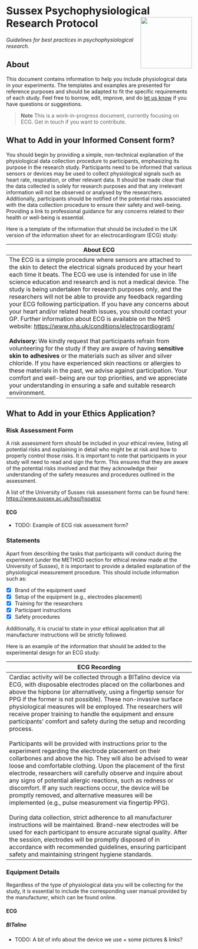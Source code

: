 # Sussex Psychophysiological Research Protocol <img src='https://upload.wikimedia.org/wikipedia/commons/3/34/University_of_Sussex_Logo.svg' align="right" height="139" />

*Guidelines for best practices in psychophysiological research.*

## About

This document contains information to help you include physiological data in your experiments. The templates and examples are presented for reference purposes and should be adapted to fit the specific requirements of each study. Feel free to borrow, edit, improve, and do [let us know](https://github.com/RealityBending/SussexPhysioProtocol/issues) if you have questions or suggestions.

> **Note**
> This is a work-in-progress document, currently focusing on ECG. Get in touch if you want to contribute.


## What to Add in your Informed Consent form?
You should begin by providing a simple, non-technical explanation of the physiological data collection procedure to participants, emphasizing its purpose in the research study. Participants need to be informed that various sensors or devices may be used to collect physiological signals such as heart rate, respiration, or other relevant data. It should be made clear that the data collected is solely for research purposes and that any irrelevant information will not be observed or analysed by the researchers. Additionally, participants should be notified of the potential risks associated with the data collection procedure to ensure their safety and well-being. Providing a link to professional guidance for any concerns related to their health or well-being is essential.

Here is a template of the information that should be included in the UK version of the information sheet for an electrocardiogram (ECG) study:

| About ECG | 
| --- |
| The ECG is a simple procedure where sensors are attached to the skin to detect the electrical signals produced by your heart each time it beats. The ECG we use is intended for use in life science education and research and is not a medical device. The study is being undertaken for research purposes only, and the researchers will not be able to provide any feedback regarding your ECG following participation. If you have any concerns about your heart and/or related health issues, you should contact your GP. Further information about ECG is available on the NHS website: https://www.nhs.uk/conditions/electrocardiogram/ <br/><br/> **Advisory:** We kindly request that participants refrain from volunteering for the study if they are aware of having **sensitive skin to adhesives** or the materials such as silver and silver chloride. If you have experienced skin reactions or allergies to these materials in the past, we advise against participation. Your comfort and well-being are our top priorities, and we appreciate your understanding in ensuring a safe and suitable research environment. |


## What to Add in your Ethics Application?

### Risk Assessment Form

A risk assessment form should be included in your ethical review, listing all potential risks and explaining in detail who might be at risk and how to properly control those risks. It is important to note that participants in your study will need to read and sign the form. This ensures that they are aware of the potential risks involved and that they acknowledge their understanding of the safety measures and procedures outlined in the assessment.

A list of the University of Sussex risk assessment forms can be found here: 
https://www.sussex.ac.uk/hso/hsoatoz

#### ECG

- TODO: Example of ECG risk assessment form?

### Statements

Apart from describing the tasks that participants will conduct during the experiment (under the METHOD section for ethical review made at the University of Sussex), it is important to provide a detailed explanation of the physiological measurement procedure. This should include information such as:

- [x] Brand of the equipment used
- [x] Setup of the equipment (e.g., electrodes placement)
- [x] Training for the researchers
- [x] Participant instructions
- [x] Safety procedures

Additionally, it is crucial to state in your ethical application that all manufacturer instructions will be strictly followed.

Here is an example of the information that should be added to the experimental design for an ECG study:

| ECG Recording | 
| --- |
| Cardiac activity will be collected through a BITalino device via ECG, with disposable electrodes placed on the collarbones and above the hipbone (or alternatively, using a fingertip sensor for PPG if the former is not possible). These non-invasive surface physiological measures will be employed. The researchers will receive proper training to handle the equipment and ensure participants' comfort and safety during the setup and recording process.<br/><br/> Participants will be provided with instructions prior to the experiment regarding the electrode placement on their collarbones and above the hip. They will also be advised to wear loose and comfortable clothing. Upon the placement of the first electrode, researchers will carefully observe and inquire about any signs of potential allergic reactions, such as redness or discomfort. If any such reactions occur, the device will be promptly removed, and alternative measures will be implemented (e.g., pulse measurement via fingertip PPG).<br/><br/> During data collection, strict adherence to all manufacturer instructions will be maintained. Brand-new electrodes will be used for each participant to ensure accurate signal quality. After the session, electrodes will be promptly disposed of in accordance with recommended guidelines, ensuring participant safety and maintaining stringent hygiene standards. |

### Equipment Details

Regardless of the type of physiological data you will be collecting for the study, it is essential to include the corresponding user manual provided by the manufacturer, which can be found online.

#### ECG

##### BITalino

- TODO: A bit of info about the device we use + some pictures & links?



